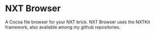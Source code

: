 NXT Browser
===========

A Cocoa file browser for your NXT brick. NXT Browser uses the NXTKit framework, also available among my github repositories.
